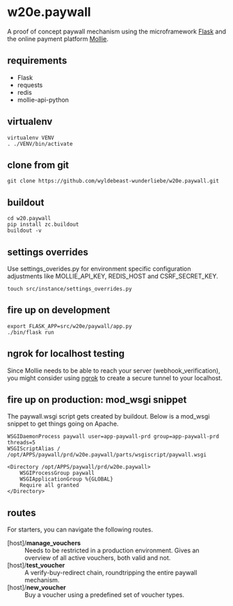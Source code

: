 # w20e.paywall

A proof of concept paywall mechanism using the microframework 
[Flask](http://flask.pocoo.org/) and the online payment platform 
[Mollie](https://www.mollie.com/nl/).

requirements
------------

* Flask
* requests
* redis
* mollie-api-python

virtualenv
----------
    virtualenv VENV
    . ./VENV/bin/activate
    
clone from git
--------------
    git clone https://github.com/wyldebeast-wunderliebe/w20e.paywall.git
    
buildout
--------
    cd w20.paywall
    pip install zc.buildout
    buildout -v
    
settings overrides
------------------
Use settings_overides.py for environment specific configuration adjustments like MOLLIE_API_KEY, REDIS_HOST and CSRF_SECRET_KEY.

    touch src/instance/settings_overrides.py

fire up on development
----------------------
    export FLASK_APP=src/w20e/paywall/app.py
    ./bin/flask run
    
ngrok for localhost testing
---------------------------
Since Mollie needs to be able to reach your server (webhook_verification), you might consider using [ngrok](https://ngrok.com/) to create a secure tunnel to your localhost.

fire up on production: mod_wsgi snippet
---------------------------------------
The paywall.wsgi script gets created by buildout. Below is a mod_wsgi snippet to 
get things going on Apache.

    WSGIDaemonProcess paywall user=app-paywall-prd group=app-paywall-prd threads=5
    WSGIScriptAlias / /opt/APPS/paywall/prd/w20e.paywall/parts/wsgiscript/paywall.wsgi

    <Directory /opt/APPS/paywall/prd/w20e.paywall>
        WSGIProcessGroup paywall
        WSGIApplicationGroup %{GLOBAL}
        Require all granted
    </Directory>

routes
------
For starters, you can navigate the following routes.
<dl>
  <dt>[host]/<strong>manage_vouchers</strong></dt>
  <dd>Needs to be restricted in a production environment. Gives an overview of all active vouchers, both valid and not.</dd>

  <dt>[host]/<strong>test_voucher</strong></dt>
  <dd>A verify-buy-redirect chain, roundtripping the entire paywall mechanism.</dd>
  
  <dt>[host]/<strong>new_voucher</strong></dt>
  <dd>Buy a voucher using a predefined set of voucher types.</dd>
</dl>
